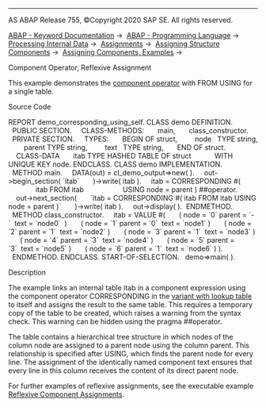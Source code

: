   

* * *

AS ABAP Release 755, ©Copyright 2020 SAP SE. All rights reserved.

[ABAP - Keyword Documentation](https://help.sap.com/doc/abapdocu_755_index_htm/7.55/en-US/abenabap.htm) →  [ABAP - Programming Language](https://help.sap.com/doc/abapdocu_755_index_htm/7.55/en-US/abenabap_reference.htm) →  [Processing Internal Data](https://help.sap.com/doc/abapdocu_755_index_htm/7.55/en-US/abenabap_data_working.htm) →  [Assignments](https://help.sap.com/doc/abapdocu_755_index_htm/7.55/en-US/abenvalue_assignments.htm) →  [Assigning Structure Components](https://help.sap.com/doc/abapdocu_755_index_htm/7.55/en-US/abencorresponding.htm) →  [Assigning Components, Examples](https://help.sap.com/doc/abapdocu_755_index_htm/7.55/en-US/abencorresponding_abexas.htm) → 

Component Operator, Reflexive Assignment

This example demonstrates the [component operator](https://help.sap.com/doc/abapdocu_755_index_htm/7.55/en-US/abenconstructor_expr_corresponding.htm) with FROM USING for a single table.

Source Code

REPORT demo\_corresponding\_using\_self.
CLASS demo DEFINITION.
  PUBLIC SECTION.
    CLASS-METHODS:
      main,
      class\_constructor.
  PRIVATE SECTION.
    TYPES:
      BEGIN OF struct,
        node   TYPE string,
        parent TYPE string,
        text   TYPE string,
      END OF struct.
    CLASS-DATA
      itab TYPE HASHED TABLE OF struct
           WITH UNIQUE KEY node.
ENDCLASS.
CLASS demo IMPLEMENTATION.
  METHOD main.
    DATA(out) = cl\_demo\_output=>new( ).
    out->begin\_section( \`itab\`
      )->write( itab ).
    itab = CORRESPONDING #(
              itab FROM itab
                   USING node = parent ) ##operator.
    out->next\_section(
      \`itab = CORRESPONDING #( itab FROM itab USING node = parent )\`
      )->write( itab ).
    out->display( ).  ENDMETHOD.
  METHOD class\_constructor.
    itab = VALUE #(
      ( node = \`0\` parent = \`-\`  text = \`node0\`  )
      ( node = \`1\` parent = \`0\`  text = \`node1\` )
      ( node = \`2\` parent = \`1\`  text = \`node2\` )
      ( node = \`3\` parent = \`1\`  text = \`node3\` )
      ( node = \`4\` parent = \`3\`  text = \`node4\` )
      ( node = \`5\` parent = \`3\`  text = \`node5\` )
      ( node = \`6\` parent = \`1\`  text = \`node6\` ) ).
  ENDMETHOD.
ENDCLASS.
START-OF-SELECTION.
  demo=>main( ).

Description

The example links an internal table itab in a component expression using the component operator CORRESPONDING in the [variant with lookup table](https://help.sap.com/doc/abapdocu_755_index_htm/7.55/en-US/abencorresponding_constr_using.htm) to itself and assigns the result to the same table. This requires a temporary copy of the table to be created, which raises a warning from the syntax check. This warning can be hidden using the pragma ##operator.

The table contains a hierarchical tree structure in which nodes of the column node are assigned to a parent node using the column parent. This relationship is specified after USING, which finds the parent node for every line. The assignment of the identically named component text ensures that every line in this column receives the content of its direct parent node.

For further examples of reflexive assignments, see the executable example [Reflexive Component Assignments](https://help.sap.com/doc/abapdocu_755_index_htm/7.55/en-US/abenreflexive_corresponding_abexa.htm).